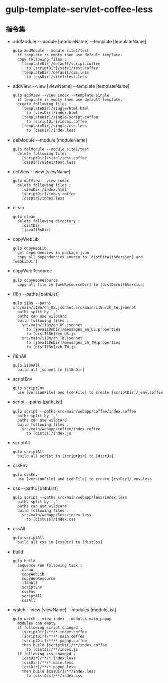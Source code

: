 # gulp-template-servlet-coffee-less
## 指令集

* addModule --module [moduleName] --template [templateName]

  ```
  gulp addModule --module site1/test
    if template is empty then use default template.
    copy following files :
      [templateDir]/default/script.coffee
        to [scriptDir]/site1/test.coffee
      [templateDir]/default/css.less
        to [cssDir]/site1/test.less
  ```
  
* addView --view [viewName] --template [templateName]
  
  ```
  gulp addView --view index --template single
    if template is empty then use default template.
    create following files :
      [templateDir]/single/html.html
        to [viewDir]/index.html
      [templateDir]/single/script.coffee
        to [scriptDir]/index.coffee
      [templateDir]/single/css.less
        to [cssDir]/index.less
  ```
  
* delModule --module [moduleName]

  ```
  gulp delModule --module site1/test
    delete following files :
      [scriptDir]/site1/test.coffee
      [cssDir]/site1/test.less
  ```

* delView --view [viewName]

  ```
  gulp delView --view index
    delete following files :
      [viewDir]/index.html
      [scriptDir]/index.coffee
      [cssDir]/index.less
  ```
  
* clean

  ```
  gulp clean
    delete following directory :
      [distDir]
      [javaI18nDir]
  ```
  
* copyWebLib

  ```
  gulp copyWebLib
    get dependencies in package.json
    copy all dependencies source to [distDirWithVersion] and [webLibDir]
  ```
  
* copyWebResource

  ```
  gulp copyWebResource
    copy all file in [webResourceDir] to [distDirWithVersion]
  ```

* i18n --paths [pathList]

  ```
  gulp i18n --paths src/main/i18n/en_US.jsonnet,src/main/i18n/zh_TW.jsonnet
    paths split by ','
    paths can use wildcard
    build following files :
      src/main/i18n/en_US.jsonnet
        to [javaI18nDir]/messages_en_US.properties
        to [distI18n]/en_US.js
      src/main/i18n/zh_TW.jsonnet
        to [javaI18nDir]/messages_zh_TW.properties
        to [distI18n]/zh_TW.js
  ```

* i18nAll

  ```
  gulp i18nAll
    build all jsonnet in [i18nDir]
  ```

* scriptEnv

  ```
  gulp scriptEnv
    use [versionFile] and [cdnFile] to create [scriptDir]/_env.coffee 
  ```

* script --paths [pathList]

  ```
  gulp script --paths src/main/webapp/coffee/index.coffee
    paths split by ','
    paths can use wildcard
    build following files :
      src/main/webapp/coffee/index.coffee
        to [distJs]/index.js
  ```

* scriptAll

  ```
  gulp scriptAll
    build all script in [scriptDir] to [distJs]
  ```

* cssEnv

  ```
  gulp cssEnv
    use [versionFile] and [cdnFile] to create [cssDir]/_env.less 
  ```

* css --paths [pathList]

  ```
  gulp script --paths src/main/webapp/less/index.less
    paths split by ','
    paths can use wildcard
    build following files :
      src/main/webapp/less/index.less
        to [distCss]/index.css
  ```

* cssAll

  ```
  gulp scriptAll
    build all css in [cssDir] to [distCss]
  ```

* build

  ```
  gulp build
    sequence run following task :
      clean
      copyWebLib
      copyWebResource
      i18nAll
      scriptEnv
      cssEnv
      scriptAll
      cssAll
  ```

* watch --view [viewName] --modules [moduleList]

  ```
  gulp watch --view index --modules main,popup
    modules can empty
    if following script changed : 
      [scriptDir]/**/*.index.coffee
      [scriptDir]/**/*.main.coffee
      [scriptDir]/**/*.popup.coffee
      then build [scriptDir]/**/index.coffee
        to [distJs]/**/index.js
    if following css changed : 
      [cssDir]/**/*.index.less
      [cssDir]/**/*.main.less
      [cssDir]/**/*.popup.less
      then build [cssDir]/**/index.less
        to [distCss]/**/index.css
  ```
